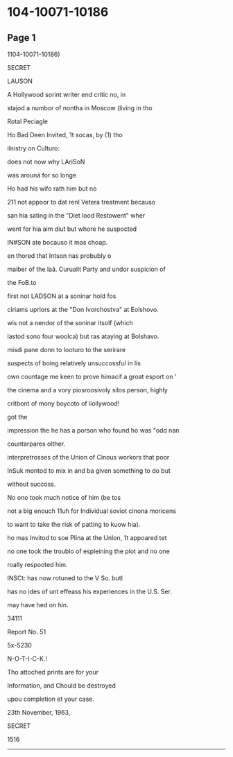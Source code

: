 # 104-10071-10186

## Page 1

1104-10071-10186)

SECRET

LAUSON

A Hollywood sorint writer end critic no, in

stajod a numbor of nontha in Moscow (living in tho

Rotal Peciagle

Ho Bad Deen Invited, 1t socas, by (1) tho

ilnistry on Culturo:

does not now why LAriSoN

was arouná for so longe

Ho had his wifo rath him but no

211 not appoor to dat renl Vetera treatment becauso

san hia sating in the "Diet lood Restowent" wher

went for hia aim diut but whore he suspocted

IN#SON ate bocauso it mas choap.

en thored that Intson nas probubly o

maiber of the laã. Curualit Party and undor suspicion of

the FoB.to

first not LADSON at a soninar hold fos

ciriams upriors at the "Don Ivorchostva" at Eolshovo.

wis not a nendor of the soninar itsolf (which

lastod sono four woolca) but ras ataying at Bolshavo.

misdi pane donn to looturo to the serirare

suspects of boing relatively unsuccossful in lis

own countage me keen to prove himacif a groat esport on '

the cinema and a vory piosroosivoly silos person, highly

critbont of mony boycoto of liollywood!

got the

impression the he has a porson who found ho was "odd nan

countarpares olther.

interpretrosses of the Union of Cinous workors that poor

InSuk montod to mix in and ba given something to do but

without succoss.

No ono took much notice of him (be tos

not a big enouch 11uh for Individual soviot cinona moricens

to want to take the risk of patting to kuow hia).

ho mas Invitod to soe Plina at the Unlon, 1t appoared tet

no one took the troublo of espleining the plot and no one

roally respooted him.

INSCt: has now rotuned to the V So. butl

has no ides of unt effeass his experiences in the U.S. Ser.

may have hed on hin.

34111

Report No. 51

5x-5230

N-O-T-I-C-K.!

Tho attoched prints are for your

Information, and Chould be destroyed

upou completion et your case.

23th November, 1963,

SECRET

1516

---

